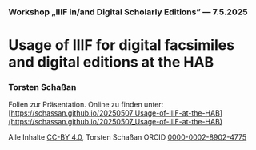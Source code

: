 ### Workshop „IIIF in/and Digital Scholarly Editions” &#x2014; 7.5.2025

# Usage of IIIF for digital facsimiles and digital editions at the HAB

### Torsten Schaßan

Folien zur Präsentation. Online zu finden unter: [https://schassan.github.io/20250507_Usage-of-IIIF-at-the-HAB](https://schassan.github.io/20250507_Usage-of-IIIF-at-the-HAB)

Alle Inhalte [CC-BY 4.0](https://creativecommons.org/licenses/by/4.0/), Torsten Schaßan ORCID [0000-0002-8902-4775](https://orcid.org/0000-0002-8902-4775)
